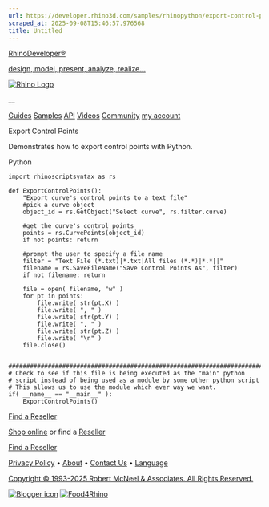 ```yaml
---
url: https://developer.rhino3d.com/samples/rhinopython/export-control-points/
scraped_at: 2025-09-08T15:46:57.976568
title: Untitled
---
```


[RhinoDeveloper®](/)

[design, model, present, analyze, realize...](/)

[![Rhino Logo](https://developer.rhino3d.com/images/rhinodevlogo.png)](/)

__

[Guides](https://developer.rhino3d.com/guides)
[Samples](https://developer.rhino3d.com/samples)
[API](https://developer.rhino3d.com/api)
[Videos](https://developer.rhino3d.com/videos)
[Community](https://discourse.mcneel.com/c/rhino-developer) [my account
](https://www.rhino3d.com/my-account/ "Manage your account, licenses, and
teams")

Export Control Points

Demonstrates how to export control points with Python.

Python

    
    
    import rhinoscriptsyntax as rs
    
    def ExportControlPoints():
        "Export curve's control points to a text file"
        #pick a curve object
        object_id = rs.GetObject("Select curve", rs.filter.curve)
        
        #get the curve's control points
        points = rs.CurvePoints(object_id)
        if not points: return
        
        #prompt the user to specify a file name
        filter = "Text File (*.txt)|*.txt|All files (*.*)|*.*||"
        filename = rs.SaveFileName("Save Control Points As", filter)
        if not filename: return
    
        file = open( filename, "w" )
        for pt in points:
            file.write( str(pt.X) )
            file.write( ", " )
            file.write( str(pt.Y) )
            file.write( ", " )
            file.write( str(pt.Z) )
            file.write( "\n" )
        file.close()
    
    
    ##########################################################################
    # Check to see if this file is being executed as the "main" python
    # script instead of being used as a module by some other python script
    # This allows us to use the module which ever way we want.
    if( __name__ == "__main__" ):
        ExportControlPoints()
    

[Find a Reseller](https://www.rhino3d.com/sales)

[Shop online](https://www.rhino3d.com/store) or find a
[Reseller](https://www.rhino3d.com/sales)

[Find a Reseller](https://www.rhino3d.com/sales)

[Privacy Policy](https://www.rhino3d.com/privacy) •
[About](https://www.rhino3d.com/mcneel/about) • [Contact
Us](https://www.rhino3d.com/mcneel/contact) • [
Language](https://www.rhino3d.com/language "Change to a different region or
language")

[Copyright © 1993-2025 Robert McNeel & Associates. All Rights
Reserved.](https://www.rhino3d.com/mcneel/about)

[](https://www.facebook.com/McNeelRhinoceros/)
[](https://twitter.com/bobmcneel) [](https://www.linkedin.com/groups/75313/)
[](https://www.youtube.com/user/RhinoGuide/videos) [](https://vimeo.com/rhino)
[![Blogger
icon](https://developer.rhino3d.com/images/blogger.svg)](http://blog.rhino3d.com/)
[![Food4Rhino](https://developer.rhino3d.com/images/f4r_icon_01.svg)](https://www.food4rhino.com)

